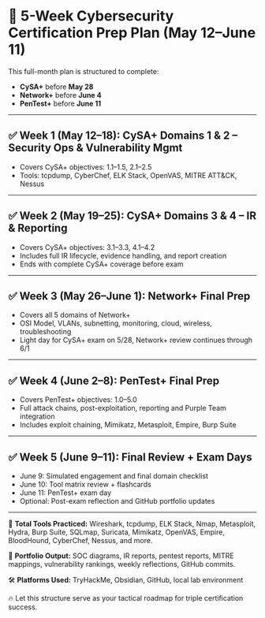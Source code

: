 
# 🧠 5-Week Cybersecurity Certification Prep Plan (May 12–June 11)

This full-month plan is structured to complete:
- **CySA+** before **May 28**
- **Network+** before **June 4**
- **PenTest+** before **June 11**

---

## ✅ Week 1 (May 12–18): CySA+ Domains 1 & 2 – Security Ops & Vulnerability Mgmt

- Covers CySA+ objectives: 1.1–1.5, 2.1–2.5
- Tools: tcpdump, CyberChef, ELK Stack, OpenVAS, MITRE ATT&CK, Nessus

---

## ✅ Week 2 (May 19–25): CySA+ Domains 3 & 4 – IR & Reporting

- Covers CySA+ objectives: 3.1–3.3, 4.1–4.2
- Includes full IR lifecycle, evidence handling, and report creation
- Ends with complete CySA+ coverage before exam

---

## ✅ Week 3 (May 26–June 1): Network+ Final Prep

- Covers all 5 domains of Network+
- OSI Model, VLANs, subnetting, monitoring, cloud, wireless, troubleshooting
- Light day for CySA+ exam on 5/28, Network+ review continues through 6/1

---

## ✅ Week 4 (June 2–8): PenTest+ Final Prep

- Covers PenTest+ objectives: 1.0–5.0
- Full attack chains, post-exploitation, reporting and Purple Team integration
- Includes exploit chaining, Mimikatz, Metasploit, Empire, Burp Suite

---

## ✅ Week 5 (June 9–11): Final Review + Exam Days

- June 9: Simulated engagement and final domain checklist
- June 10: Tool matrix review + flashcards
- June 11: PenTest+ exam day
- Optional: Post-exam reflection and GitHub portfolio updates

---

📌 **Total Tools Practiced:** Wireshark, tcpdump, ELK Stack, Nmap, Metasploit, Hydra, Burp Suite, SQLmap, Suricata, Mimikatz, OpenVAS, Empire, BloodHound, CyberChef, Nessus, and more.

📁 **Portfolio Output:** SOC diagrams, IR reports, pentest reports, MITRE mappings, vulnerability rankings, weekly reflections, GitHub commits.

🛠️ **Platforms Used:** TryHackMe, Obsidian, GitHub, local lab environment

🔥 Let this structure serve as your tactical roadmap for triple certification success.
